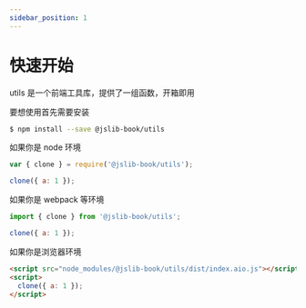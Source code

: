 ```yaml
---
sidebar_position: 1
---
```


# 快速开始

utils 是一个前端工具库，提供了一组函数，开箱即用

要想使用首先需要安装

```bash
$ npm install --save @jslib-book/utils
```

如果你是 node 环境

```js
var { clone } = require('@jslib-book/utils');

clone({ a: 1 });
```

如果你是 webpack 等环境

```js
import { clone } from '@jslib-book/utils';

clone({ a: 1 });
```

如果你是浏览器环境

```html
<script src="node_modules/@jslib-book/utils/dist/index.aio.js"></script>
<script>
  clone({ a: 1 });
</script>
```

